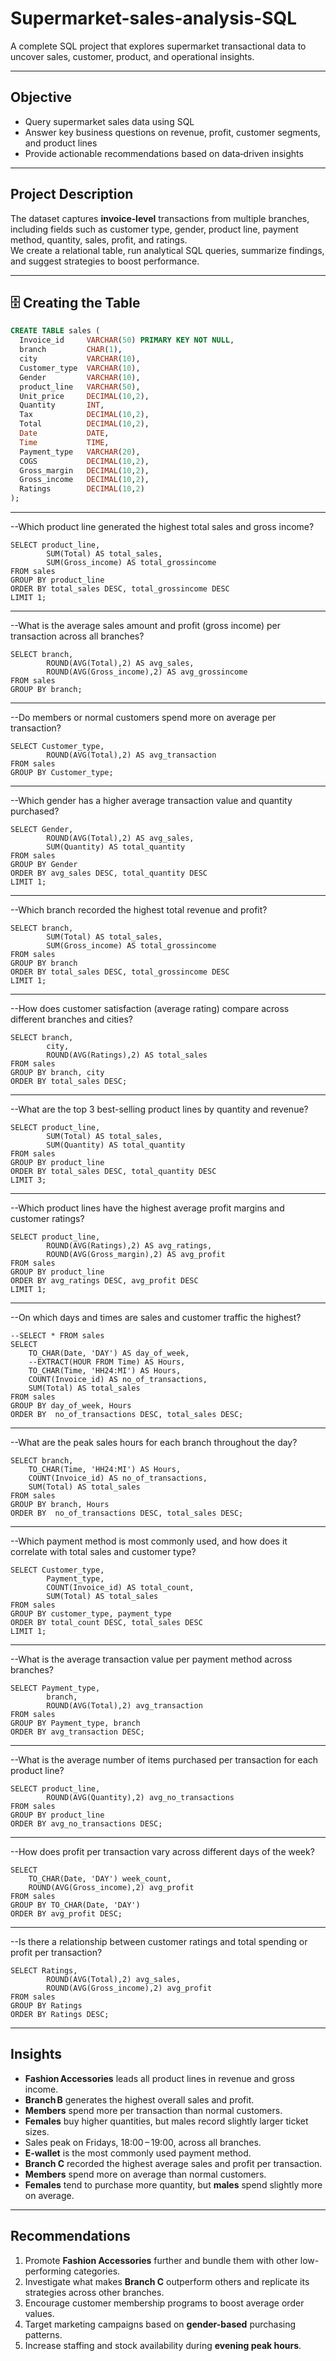 # Supermarket-sales-analysis-SQL

A complete SQL project that explores supermarket transactional data to uncover sales, customer, product, and operational insights.

---

##  Objective
- Query supermarket sales data using SQL  
- Answer key business questions on revenue, profit, customer segments, and product lines  
- Provide actionable recommendations based on data‑driven insights  

---

##  Project Description
The dataset captures **invoice‑level** transactions from multiple branches, including fields such as customer type, gender, product line, payment method, quantity, sales, profit, and ratings.  
We create a relational table, run analytical SQL queries, summarize findings, and suggest strategies to boost performance.

---

## 🗄️ Creating the Table

```sql
CREATE TABLE sales (
  Invoice_id     VARCHAR(50) PRIMARY KEY NOT NULL,
  branch         CHAR(1),
  city           VARCHAR(10),
  Customer_type  VARCHAR(10),
  Gender         VARCHAR(10),
  product_line   VARCHAR(50),
  Unit_price     DECIMAL(10,2),
  Quantity       INT,
  Tax            DECIMAL(10,2),
  Total          DECIMAL(10,2),
  Date           DATE,
  Time           TIME,
  Payment_type   VARCHAR(20),
  COGS           DECIMAL(10,2),
  Gross_margin   DECIMAL(10,2),
  Gross_income   DECIMAL(10,2),
  Ratings        DECIMAL(10,2)
);

```
---
--Which product line generated the highest total sales and gross income?
```
SELECT product_line,
		SUM(Total) AS total_sales,
		SUM(Gross_income) AS total_grossincome
FROM sales 
GROUP BY product_line
ORDER BY total_sales DESC, total_grossincome DESC
LIMIT 1;
```
---

--What is the average sales amount and profit (gross income) per transaction across all branches?
```
SELECT branch,
		ROUND(AVG(Total),2) AS avg_sales,
		ROUND(AVG(Gross_income),2) AS avg_grossincome
FROM sales 
GROUP BY branch;

```
---
--Do members or normal customers spend more on average per transaction?
```
SELECT Customer_type,
		ROUND(AVG(Total),2) AS avg_transaction
FROM sales 
GROUP BY Customer_type;
```
---
--Which gender has a higher average transaction value and quantity purchased?
```
SELECT Gender,
		ROUND(AVG(Total),2) AS avg_sales,
		SUM(Quantity) AS total_quantity
FROM sales 
GROUP BY Gender
ORDER BY avg_sales DESC, total_quantity DESC
LIMIT 1;
```
---
--Which branch recorded the highest total revenue and profit?
```
SELECT branch,
		SUM(Total) AS total_sales,
		SUM(Gross_income) AS total_grossincome
FROM sales
GROUP BY branch
ORDER BY total_sales DESC, total_grossincome DESC
LIMIT 1;
```

---
--How does customer satisfaction (average rating) compare across different branches and cities?
```
SELECT branch,
		city,
		ROUND(AVG(Ratings),2) AS total_sales
FROM sales
GROUP BY branch, city
ORDER BY total_sales DESC;
```

---
--What are the top 3 best-selling product lines by quantity and revenue?
```
SELECT product_line,
		SUM(Total) AS total_sales,
		SUM(Quantity) AS total_quantity
FROM sales
GROUP BY product_line
ORDER BY total_sales DESC, total_quantity DESC
LIMIT 3;
```

---
--Which product lines have the highest average profit margins and customer ratings?
```
SELECT product_line,
		ROUND(AVG(Ratings),2) AS avg_ratings,
		ROUND(AVG(Gross_margin),2) AS avg_profit
FROM sales
GROUP BY product_line
ORDER BY avg_ratings DESC, avg_profit DESC
LIMIT 1;
```

---
--On which days and times are sales and customer traffic the highest?
```
--SELECT * FROM sales
SELECT
	TO_CHAR(Date, 'DAY') AS day_of_week,
	--EXTRACT(HOUR FROM Time) AS Hours,
	TO_CHAR(Time, 'HH24:MI') AS Hours,
	COUNT(Invoice_id) AS no_of_transactions,
	SUM(Total) AS total_sales
FROM sales
GROUP BY day_of_week, Hours
ORDER BY  no_of_transactions DESC, total_sales DESC;
```

---
--What are the peak sales hours for each branch throughout the day?
```
SELECT branch,
	TO_CHAR(Time, 'HH24:MI') AS Hours,
	COUNT(Invoice_id) AS no_of_transactions,
	SUM(Total) AS total_sales
FROM sales 
GROUP BY branch, Hours
ORDER BY  no_of_transactions DESC, total_sales DESC;
```

---
--Which payment method is most commonly used, and how does it correlate with total sales and customer type?
```
SELECT Customer_type,
		Payment_type,
		COUNT(Invoice_id) AS total_count,
		SUM(Total) AS total_sales
FROM sales
GROUP BY customer_type, payment_type
ORDER BY total_count DESC, total_sales DESC
LIMIT 1;
```

---
--What is the average transaction value per payment method across branches?
```
SELECT Payment_type,
		branch,
		ROUND(AVG(Total),2) avg_transaction
FROM sales
GROUP BY Payment_type, branch
ORDER BY avg_transaction DESC;
```

---
--What is the average number of items purchased per transaction for each product line?
```
SELECT product_line,
		ROUND(AVG(Quantity),2) avg_no_transactions
FROM sales
GROUP BY product_line
ORDER BY avg_no_transactions DESC;
```
---
--How does profit per transaction vary across different days of the week?
```
SELECT 
	TO_CHAR(Date, 'DAY') week_count,
	ROUND(AVG(Gross_income),2) avg_profit
FROM sales
GROUP BY TO_CHAR(Date, 'DAY')
ORDER BY avg_profit DESC;
```
---
--Is there a relationship between customer ratings and total spending or profit per transaction?
```
SELECT Ratings,
		ROUND(AVG(Total),2) avg_sales,
		ROUND(AVG(Gross_income),2) avg_profit
FROM sales
GROUP BY Ratings
ORDER BY Ratings DESC;
```

---
## Insights
- **Fashion Accessories** leads all product lines in revenue and gross income.
- **Branch B** generates the highest overall sales and profit.
- **Members** spend more per transaction than normal customers.
- **Females** buy higher quantities, but males record slightly larger ticket sizes.
- Sales peak on Fridays, 18:00 – 19:00, across all branches.
- **E‑wallet** is the most commonly used payment method.
- **Branch C** recorded the highest average sales and profit per transaction.
- **Members** spend more on average than normal customers.
- **Females** tend to purchase more quantity, but **males** spend slightly more on average.

 ---
 ## Recommendations
1. Promote **Fashion Accessories** further and bundle them with other low-performing categories.
2. Investigate what makes **Branch C** outperform others and replicate its strategies across other branches.
3. Encourage customer membership programs to boost average order values.
4. Target marketing campaigns based on **gender-based** purchasing patterns.
5. Increase staffing and stock availability during **evening peak hours**.













